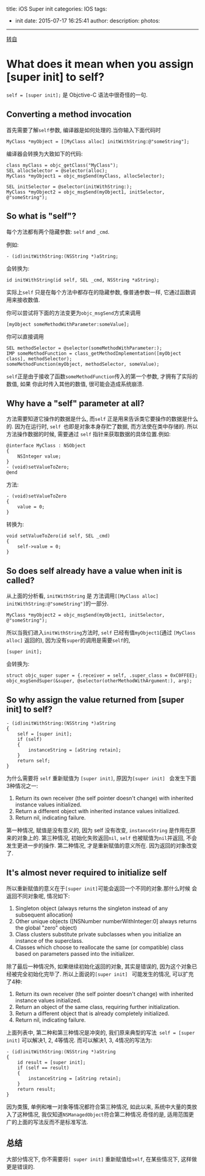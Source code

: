 title: iOS Super init
categories: IOS
tags:
  - init
date: 2015-07-17 16:25:41
author:
description:
photos:
---
[转自](http://www.cocoawithlove.com/2009/04/what-does-it-mean-when-you-assign-super.html)

# What does it mean when you assign [super init] to self?
`self = [super init];` 是 Objctive-C 语法中很奇怪的一句.

## Converting a method invocation
首先需要了解`self`参数, 编译器是如何处理的.当你输入下面代码时

```
MyClass *myObject = [[MyClass alloc] initWithString:@"someString"];
```

编译器会转换为大致如下的代码:

```
class myClass = objc_getClass("MyClass");
SEL allocSelector = @selector(alloc);
MyClass *myObject1 = objc_msgSend(myClass, allocSelector);

SEL initSelector = @selector(initWithString:);
MyClass *myObject2 = objc_msgSend(myObject1, initSelector, @"someString");
```

## So what is "self"?
每个方法都有两个隐藏参数: `self` and `_cmd`.

例如:

```
- (id)initWithString:(NSString *)aString;
```

会转换为:

```
id initWithString(id self, SEL _cmd, NSString *aString);
```

实际上`self` 只是在每个方法中都存在的隐藏参数, 像普通参数一样, 它通过函数调用来接收数值.

你可以尝试将下面的方法变更为`objc_msgSend`方式来调用

```
[myObject someMethodWithParameter:someValue];
```

你可以直接调用

```
SEL methodSelector = @selector(someMethodWithParameter:);
IMP someMethodFunction = class_getMethodImplementation([myObject class], methodSelector);
someMethodFunction(myObject, methodSelector, someValue);
```

`self`正是由于接收了函数`someMethodFunction`传入的第一个参数, 才拥有了实际的数值, 如果
你此时传入其他的数值, 很可能会造成系统崩溃.

## Why have a "self" parameter at all?
方法需要知道它操作的数据是什么, 而` self ` 正是用来告诉类它要操作的数据是什么的. 因为在运行时, `self `也即是对象本身存贮了数据, 而方法使在类中存储的. 所以方法操作数据的时候, 需要通过 `self` 指针来获取数据的具体位置.例如:

```
@interface MyClass : NSObject
{
    NSInteger value;
}
- (void)setValueToZero;
@end
```

方法:

```
- (void)setValueToZero
{
    value = 0;
}
```

转换为:

```
void setValueToZero(id self, SEL _cmd)
{
    self->value = 0;
}
```

## So does self already have a value when init is called?

从上面的分析看, `initWithString` 是 方法调用`[[MyClass alloc] initWithString:@"someString"]`的一部分.

```
MyClass *myObject2 = objc_msgSend(myObject1, initSelector, @"someString");
```

所以当我们进入`initWithString`方法时, `self` 已经有值`myObject1`(通过 `[MyClass alloc]`  返回的), 因为没有` super `的调用是需要` self `的,
```
[super init];
```

会转换为:

```
struct objc_super super = {.receiver = self, .super_class = 0xC0FFEE};
objc_msgSendSuper(&super, @selector(otherMethodWithArgument:), arg);
```

## So why assign the value returned from [super init] to self?

```
- (id)initWithString:(NSString *)aString
{
    self = [super init];
    if (self)
    {
        instanceString = [aString retain];
    }
    return self;
}
```

为什么需要将 `self` 重新赋值为 `[super init]`, 原因为`[super init] ` 会发生下面3种情况之一:

1. Return its own receiver (the self pointer doesn't change) with inherited instance values initialized.
2. Return a different object with inherited instance values initialized.
3. Return nil, indicating failure.

第一种情况, 赋值是没有意义的, 因为 self 没有改变,  `instanceString` 是作用在原来的对象上的.
第三种情况, 初始化失败返回` nil `, ` self ` 也被赋值为` nil `并返回, 不会发生更进一步的操作.
第二种情况, 才是重新赋值的意义所在. 因为返回的对象改变了.


## It's almost never required to initialize self

所以重新赋值的意义在于`[super init]`可能会返回一个不同的对象.那什么时候 会返回不同对象呢, 情况如下:
1. Singleton object (always returns the singleton instead of any subsequent allocation)
2. Other unique objects ([NSNumber numberWithInteger:0] always returns the global "zero" object)
3. Class clusters substitute private subclasses when you initialize an instance of the superclass.
4. Classes which choose to reallocate the same (or compatible) class based on parameters passed into the initializer.

除了最后一种情况外, 如果继续初始化返回的对象, 其实是错误的, 因为这个对象已经被完全初始化完毕了.
所以上面说的`[super init] ` 可能发生的情况, 可以扩充了4种:

1. Return its own receiver (the self pointer doesn't change) with inherited instance values initialized.
2. Return an object of the same class, requiring further initialization.
3. Return a different object that is already completely initialized.
4. Return nil, indicating failure.

上面列表中, 第二种和第三种情况是冲突的, 我们原来典型的写法` self = [super init]` 可以解决1, 2, 4等情况.
而可以解决1, 3, 4情况的写法为:
```
- (id)initWithString:(NSString *)aString
{
    id result = [super init];
    if (self == result)
    {
        instanceString = [aString retain];
    }
    return result;
}
```

因为类簇, 单例和唯一对象等情况都符合第三种情况, 如此以来, 系统中大量的类放入了这种情况, 我仅知道`NSManagedObject`符合第二种情况.奇怪的是, 适用范围更广的上面的写法反而不是标准写法.

## 总结
大部分情况下, 你不需要将`[ super init]` 重新赋值给`self`, 在某些情况下, 这样做更是错误的.








